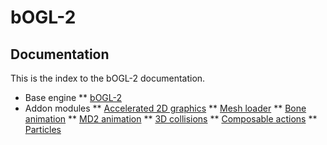 
# bOGL-2 #

## Documentation ##

This is the index to the bOGL-2 documentation.

* Base engine
** [bOGL-2](bOGL.md)
* Addon modules
** [Accelerated 2D graphics](Draw2D.md)
** [Mesh loader](MeshLoader.md)
** [Bone animation](Animation.md)
** [MD2 animation](MD2.md)
** [3D collisions](Collision.md)
** [Composable actions](3DAction.md)
** [Particles](Particle.md)
